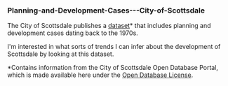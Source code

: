 ### Planning-and-Development-Cases---City-of-Scottsdale

The City of Scottsdale publishes a [dataset](http://data.scottsdaleaz.gov/dataset/planning-and-development-cases)* that includes planning and development cases dating back to the 1970s.

I'm interested in what sorts of trends I can infer about the development of Scottsdale by looking at this dataset.



*Contains information from the City of Scottsdale Open Database Portal, which is made available here under the [Open Database License](http://www.scottsdaleaz.gov/AssetFactory.aspx?did=69351).
